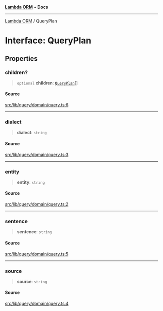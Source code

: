 [**Lambda ORM**](../README.md) • **Docs**

***

[Lambda ORM](../README.md) / QueryPlan

# Interface: QueryPlan

## Properties

### children?

> `optional` **children**: [`QueryPlan`](QueryPlan.md)[]

#### Source

[src/lib/query/domain/query.ts:6](https://github.com/lambda-orm/lambdaorm-base/blob/369fa6c47dfcaa18334efd22efe5cc76c83a011a/src/lib/query/domain/query.ts#L6)

***

### dialect

> **dialect**: `string`

#### Source

[src/lib/query/domain/query.ts:3](https://github.com/lambda-orm/lambdaorm-base/blob/369fa6c47dfcaa18334efd22efe5cc76c83a011a/src/lib/query/domain/query.ts#L3)

***

### entity

> **entity**: `string`

#### Source

[src/lib/query/domain/query.ts:2](https://github.com/lambda-orm/lambdaorm-base/blob/369fa6c47dfcaa18334efd22efe5cc76c83a011a/src/lib/query/domain/query.ts#L2)

***

### sentence

> **sentence**: `string`

#### Source

[src/lib/query/domain/query.ts:5](https://github.com/lambda-orm/lambdaorm-base/blob/369fa6c47dfcaa18334efd22efe5cc76c83a011a/src/lib/query/domain/query.ts#L5)

***

### source

> **source**: `string`

#### Source

[src/lib/query/domain/query.ts:4](https://github.com/lambda-orm/lambdaorm-base/blob/369fa6c47dfcaa18334efd22efe5cc76c83a011a/src/lib/query/domain/query.ts#L4)
